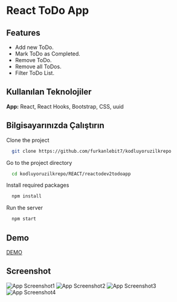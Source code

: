 # React ToDo App

## Features

- Add new ToDo.
- Mark ToDo as Completed.
- Remove ToDo.
- Remove all ToDos.
- Filter ToDo List.

## Kullanılan Teknolojiler

**App:** React, React Hooks, Bootstrap, CSS, uuid

## Bilgisayarınızda Çalıştırın

Clone the project

```bash
  git clone https://github.com/furkanlebit7/kodluyoruzilkrepo
```

Go to the project directory

```bash
  cd kodluyoruzilkrepo/REACT/reactodev2todoapp
```

Install required packages

```bash
  npm install
```

Run the server

```bash
  npm start
```

## Demo

[DEMO](https://furkanlebit7-todo-app.netlify.app/)

## Screenshot

![App Screenshot1](https://user-images.githubusercontent.com/59422278/145689083-63df0d1c-55c5-4ac6-b642-070a758323cd.png)
![App Screenshot2](https://user-images.githubusercontent.com/59422278/145689084-6935af7a-2e1a-42bf-a2ff-e9456b63a1c4.png)
![App Screenshot3](https://user-images.githubusercontent.com/59422278/145689085-7e44d461-54bd-46c4-a27d-553c2ac50053.png)
![App Screenshot4](https://user-images.githubusercontent.com/59422278/145689086-d2bca7ee-1466-4860-80f7-ecefb5f92071.png)
